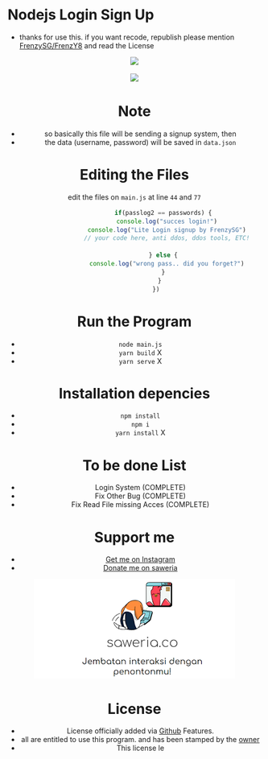# Nodejs Login Sign Up
- thanks for use this. if you want recode, republish please mention [FrenzySG/FrenzY8](https://github.com/FrenzY8) and read the License
<p align="center">
<img src="https://discord.c99.nl/widget/theme-2/803549282942058534.png">
<div align="center">

<p align="center">
<img src="./images (11).jpeg"/>
<a align="center">

# Note
- so basically this file will be sending a signup system, then
- the data (username, password) will be saved in ```data.json```

# Editing the Files
edit the files on ```main.js``` at line ```44``` and ```77```
```js
                if(passlog2 == passwords) {
                  console.log("succes login!")
                  console.log("Lite Login signup by FrenzySG")
                  // your code here, anti ddos, ddos tools, ETC!
                  
                } else {
                  console.log("wrong pass.. did you forget?")
                }
              }
            })
```

# Run the Program
- ```node main.js```
- ```yarn build``` X
- ```yarn serve``` X

# Installation depencies
- ```npm install```
- ```npm i```
- ```yarn install``` X

# To be done List
- Login System (COMPLETE)
- Fix Other Bug (COMPLETE)
- Fix Read File missing Acces (COMPLETE)

# Support me
- [Get me on Instagram](https://instagram.com/frenzy.666)
- [Donate me on saweria](https://saweria.co/frenzys6)
<p align="center">
<img src="./Saweria co5.PNG"/>
<a align="center">

# License 
- License officially added via [Github](https://github.com) Features.
- all are entitled to use this program. and has been stamped by the [owner](https://github.com/FrenY8)
- This license le
